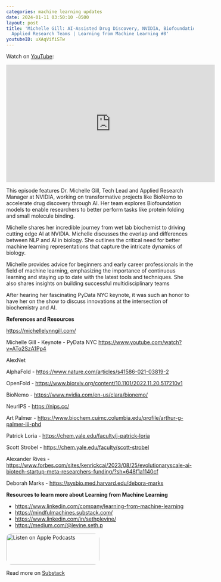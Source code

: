 ```yaml
---
categories: machine learning updates
date: 2024-01-11 03:50:10 -0500
layout: post
title: 'Michelle Gill: AI-Assisted Drug Discovery, NVIDIA, Biofoundation Models, Creating
  Applied Research Teams | Learning from Machine Learning #8'
youtubeID: uXAqVifiSTw
---
```

Watch on [YouTube](https://www.youtube.com/watch?v=uXAqVifiSTw):
<iframe width="560" height="315" src="https://www.youtube.com/embed/uXAqVifiSTw" title="YouTube video player" frameborder="0" allow="accelerometer; autoplay; clipboard-write; encrypted-media; gyroscope; picture-in-picture; web-share" allowfullscreen></iframe>

<p>This episode features Dr. Michelle Gill, Tech Lead and Applied Research Manager at NVIDIA, working on transformative projects like BioNemo to accelerate drug discovery through AI. Her team explores Biofoundation models to enable researchers to better perform tasks like protein folding and small molecule binding.</p><p>Michelle shares her incredible journey from wet lab biochemist to driving cutting edge AI at NVIDIA. Michelle discusses the overlap and differences between NLP and AI in biology. She outlines the critical need for better machine learning representations that capture the intricate dynamics of biology.</p><p>Michelle provides advice for beginners and early career professionals in the field of machine learning, emphasizing the importance of continuous learning and staying up to date with the latest tools and techniques. She also shares insights on building successful multidisciplinary teams</p><p>After hearing her fascinating PyData NYC keynote, it was such an honor to have her on the show to discuss innovations at the intersection of biochemistry and AI.</p><p><strong>References and Resources</strong></p><p><a href="https://michellelynngill.com/">https://michellelynngill.com/</a></p><p>Michelle Gill - Keynote - PyData NYC <a href="https://www.youtube.com/watch?v=ATo2SzA1Pp4">https://www.youtube.com/watch?v=ATo2SzA1Pp4</a></p><p>AlexNet</p><p>AlphaFold - <a href="https://www.nature.com/articles/s41586-021-03819-2">https://www.nature.com/articles/s41586-021-03819-2</a></p><p>OpenFold - <a href="https://www.biorxiv.org/content/10.1101/2022.11.20.517210v1">https://www.biorxiv.org/content/10.1101/2022.11.20.517210v1</a></p><p>BioNemo - <a href="https://www.nvidia.com/en-us/clara/bionemo/">https://www.nvidia.com/en-us/clara/bionemo/</a></p><p>NeurIPS - <a href="https://nips.cc/">https://nips.cc/</a></p><p>Art Palmer - <a href="https://www.biochem.cuimc.columbia.edu/profile/arthur-g-palmer-iii-phd">https://www.biochem.cuimc.columbia.edu/profile/arthur-g-palmer-iii-phd</a></p><p>Patrick Loria - <a href="https://chem.yale.edu/faculty/j-patrick-loria">https://chem.yale.edu/faculty/j-patrick-loria</a></p><p>Scott Strobel - <a href="https://chem.yale.edu/faculty/scott-strobel">https://chem.yale.edu/faculty/scott-strobel</a></p><p>Alexander Rives - <a href="https://www.forbes.com/sites/kenrickcai/2023/08/25/evolutionaryscale-ai-biotech-startup-meta-researchers-funding/?sh=648f1a1140cf">https://www.forbes.com/sites/kenrickcai/2023/08/25/evolutionaryscale-ai-biotech-startup-meta-researchers-funding/?sh=648f1a1140cf</a></p><p>Deborah Marks - <a href="https://sysbio.med.harvard.edu/debora-marks">https://sysbio.med.harvard.edu/debora-marks</a></p><p><strong>Resources to learn more about Learning from Machine Learning</strong></p><ul><li><a href="https://www.linkedin.com/company/learning-from-machine-learning">https://www.linkedin.com/company/learning-from-machine-learning</a></li><li><a href="https://mindfulmachines.substack.com/">https://mindfulmachines.substack.com/</a></li><li><a href="https://www.linkedin.com/in/sethplevine/">https://www.linkedin.com/in/sethplevine/</a></li><li><a href="https://medium.com/@levine.seth.p">https://medium.com/@levine.seth.p</a></li></ul>

<a href="https://podcasts.apple.com/us/podcast/learning-from-machine-learning/id1663925230?itsct=podcast_box_badge&amp;itscg=30200&amp;ls=1" style="display: inline-block; overflow: hidden; border-radius: 13px; width: 250px; height: 83px;"><img src="https://tools.applemediaservices.com/api/badges/listen-on-apple-podcasts/badge/en-us?size=250x83&amp;releaseDate=1673288700" alt="Listen on Apple Podcasts" style="border-radius: 13px; width: 250px; height: 83px;"></a>

Read more on [Substack](https://mindfulmachines.substack.com/p/michelle-gill-ai-assisted-drug-discovery)